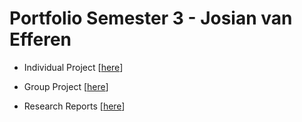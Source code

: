 # Portfolio Semester 3 - Josian van Efferen

- Individual Project [[here](https://github.com/Josian2004/s3-ip-portfolio/blob/main/Individual/README.md)]

- Group Project [[here](https://github.com/Josian2004/s3-ip-portfolio/blob/main/Group/README.md)]

- Research Reports [[here](https://github.com/Josian2004/s3-ip-portfolio/tree/main/Research)]
